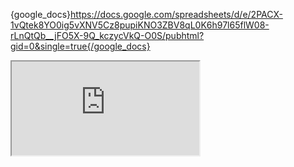 {google_docs}https://docs.google.com/spreadsheets/d/e/2PACX-1vQtek8YO0ig5vXNV5Cz8pupiKNO3ZBV8qL0K6h97l65flW08-rLnQtQb__jFO5X-9Q_kczycVkQ-O0S/pubhtml?gid=0&single=true{/google_docs}


<iframe src="https://docs.google.com/spreadsheets/d/e/2PACX-1vQtek8YO0ig5vXNV5Cz8pupiKNO3ZBV8qL0K6h97l65flW08-rLnQtQb__jFO5X-9Q_kczycVkQ-O0S/pubhtml?widget=true&amp;headers=false"></iframe>

